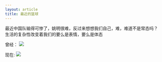 ```yaml
---
layout: article
title: 最近的篮球
---
```


最近中国队输得可惨了，姚明很难，反过来想想我们自己，难，难道不是常态吗？
生活的复杂性改变着我们的要么是表情，要么是体态

曾经：
![](/images/yao1.jpeg)



现在:
![](/images/yao2.jpeg)